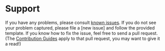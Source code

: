 # Support

If you have any problems, please consult [known issues]. If you do not see your problem captured, please file a [new issue] and follow the provided template. If you know how to fix the issue, feel free to send a pull request. (The [Contribution Guides] apply to that pull request, you may want to give it a read!)

[known issues]: ../../../search?q=is%3Aissue&type=issues
[new issues]: ../../../issues/new/choose
[Contribution Guides]: CONTRIBUTING.md
